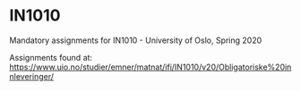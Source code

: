 # IN1010
Mandatory assignments for IN1010 - University of Oslo, Spring 2020

Assignments found at: https://www.uio.no/studier/emner/matnat/ifi/IN1010/v20/Obligatoriske%20innleveringer/
